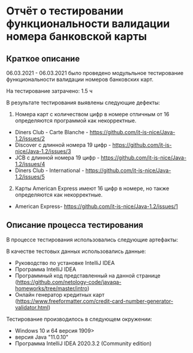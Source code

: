 # Отчёт о тестировании функциональности валидации номера банковской карты

## Краткое описание

06.03.2021 - 06.03.2021 было проведено модульльное тестирование функциональности валидации номеров банковских карт.

На тестирование затрачено: 1.5 ч

В результате тестирования выявлены следующие дефекты:
 1. Номера карт с количеством цифр в номере отличным от 16 определяются программой как некорректные.
 * Diners Club - Carte Blanche - https://github.com/it-is-nice/Java-1.2/issues/2
 * Discover с длинной номера 19 цифр - https://github.com/it-is-nice/Java-1.2/issues/3
 * JCB с длинной номера 19 цифр - https://github.com/it-is-nice/Java-1.2/issues/4
 * Diners Club - International - https://github.com/it-is-nice/Java-1.2/issues/5

 2. Карты American Express имеют 16 цифр в номере, но также определяются как некорректные.
 * American Express- https://github.com/it-is-nice/Java-1.2/issues/1



## Описание процесса тестирования

В процессе тестирования использовались следующие артефакты:



В качестве тестовых данных использовались данные:
* Руководство по установке IntelliJ IDEA  
* Программа IntelliJ IDEA
* Программный код представленный на данной странице (https://github.com/netology-code/javaqa-homeworks/tree/master/intro)
* Онлайн генератор кредитных карт (https://www.freeformatter.com/credit-card-number-generator-validator.html)


Тестирование производилось в следующем окружении:
* Windows 10 и 64 версия 1909>
* версия Java "11.0.10"
* Программа IntelliJ IDEA 2020.3.2 (Community edition)


